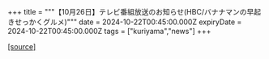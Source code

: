 +++
title = """【10月26日】テレビ番組放送のお知らせ(HBC/バナナマンの早起きせっかくグルメ)"""
date = 2024-10-22T00:45:00.000Z
expiryDate = 2024-10-22T00:45:00.000Z
tags = ["kuriyama","news"]
+++


[[source]](https://www.town.kuriyama.hokkaido.jp/soshiki/28/29231.html)
